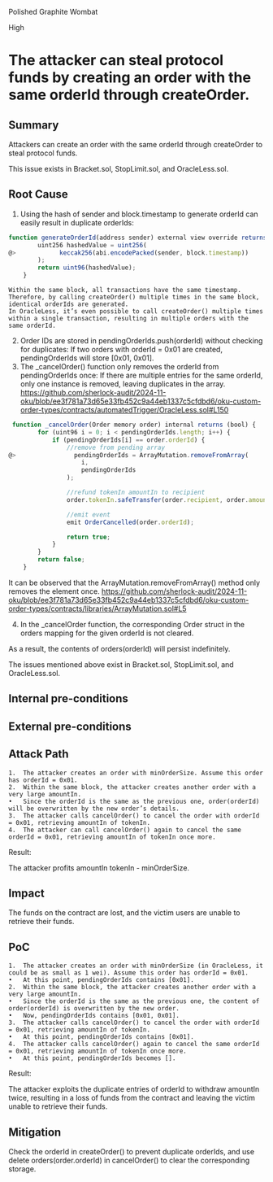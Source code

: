 Polished Graphite Wombat

High

# The attacker can steal protocol funds by creating an order with the same orderId through createOrder.


## Summary
Attackers can create an order with the same orderId through createOrder to steal protocol funds.

This issue exists in Bracket.sol, StopLimit.sol, and OracleLess.sol.

## Root Cause
1.	Using the hash of sender and block.timestamp to generate orderId can easily result in duplicate orderIds:
```javascript
function generateOrderId(address sender) external view override returns (uint96) {
        uint256 hashedValue = uint256(
@>            keccak256(abi.encodePacked(sender, block.timestamp))
        );
        return uint96(hashedValue);
    }
```
    Within the same block, all transactions have the same timestamp. Therefore, by calling createOrder() multiple times in the same block, identical orderIds are generated.
    In OracleLess, it’s even possible to call createOrder() multiple times within a single transaction, resulting in multiple orders with the same orderId.
2.	Order IDs are stored in pendingOrderIds.push(orderId) without checking for duplicates:
	If two orders with orderId = 0x01 are created, pendingOrderIds will store [0x01, 0x01].
3.	The _cancelOrder() function only removes the orderId from pendingOrderIds once:
	If there are multiple entries for the same orderId, only one instance is removed, leaving duplicates in the array.
https://github.com/sherlock-audit/2024-11-oku/blob/ee3f781a73d65e33fb452c9a44eb1337c5cfdbd6/oku-custom-order-types/contracts/automatedTrigger/OracleLess.sol#L150
```javascript
 function _cancelOrder(Order memory order) internal returns (bool) {
        for (uint96 i = 0; i < pendingOrderIds.length; i++) {
            if (pendingOrderIds[i] == order.orderId) {
                //remove from pending array
@>                pendingOrderIds = ArrayMutation.removeFromArray(
                    i,
                    pendingOrderIds
                );

                //refund tokenIn amountIn to recipient
                order.tokenIn.safeTransfer(order.recipient, order.amountIn);

                //emit event
                emit OrderCancelled(order.orderId);

                return true;
            }
        }
        return false;
    }
```
It can be observed that the ArrayMutation.removeFromArray() method only removes the element once.
https://github.com/sherlock-audit/2024-11-oku/blob/ee3f781a73d65e33fb452c9a44eb1337c5cfdbd6/oku-custom-order-types/contracts/libraries/ArrayMutation.sol#L5

4.	In the _cancelOrder function, the corresponding Order struct in the orders mapping for the given orderId is not cleared.

As a result, the contents of orders(orderId) will persist indefinitely.

The issues mentioned above exist in Bracket.sol, StopLimit.sol, and OracleLess.sol.

## Internal pre-conditions


## External pre-conditions


## Attack Path
	1.	The attacker creates an order with minOrderSize. Assume this order has orderId = 0x01.
	2.	Within the same block, the attacker creates another order with a very large amountIn.
	•	Since the orderId is the same as the previous one, order(orderId) will be overwritten by the new order’s details.
	3.	The attacker calls cancelOrder() to cancel the order with orderId = 0x01, retrieving amountIn of tokenIn.
	4.	The attacker can call cancelOrder() again to cancel the same orderId = 0x01, retrieving amountIn of tokenIn once more.

Result:

The attacker profits amountIn tokenIn - minOrderSize.
## Impact
The funds on the contract are lost, and the victim users are unable to retrieve their funds.

## PoC
	1.	The attacker creates an order with minOrderSize (in OracleLess, it could be as small as 1 wei). Assume this order has orderId = 0x01.
	•	At this point, pendingOrderIds contains [0x01].
	2.	Within the same block, the attacker creates another order with a very large amountIn.
	•	Since the orderId is the same as the previous one, the content of order(orderId) is overwritten by the new order.
	•	Now, pendingOrderIds contains [0x01, 0x01].
	3.	The attacker calls cancelOrder() to cancel the order with orderId = 0x01, retrieving amountIn of tokenIn.
	•	At this point, pendingOrderIds contains [0x01].
	4.	The attacker calls cancelOrder() again to cancel the same orderId = 0x01, retrieving amountIn of tokenIn once more.
	•	At this point, pendingOrderIds becomes [].

Result:

The attacker exploits the duplicate entries of orderId to withdraw amountIn twice, resulting in a loss of funds from the contract and leaving the victim unable to retrieve their funds.

## Mitigation
Check the orderId in createOrder() to prevent duplicate orderIds, and use delete orders(order.orderId) in cancelOrder() to clear the corresponding storage.
